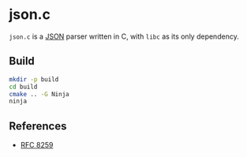# json.c

`json.c` is a [JSON](https://en.wikipedia.org/wiki/JSON) parser written in C, with `libc` as its only dependency.

## Build

```sh
mkdir -p build
cd build
cmake .. -G Ninja
ninja
```

## References

- [RFC 8259](https://datatracker.ietf.org/doc/html/rfc8259) 
